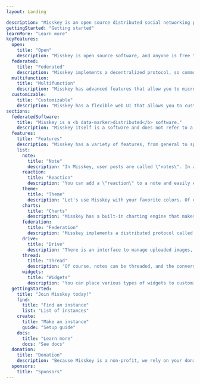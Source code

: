 ```yaml
---
layout: Landing

description: "Misskey is an open source distributed social networking platform."
gettingStarted: "Getting started"
learnMore: "Learn more"
keyFeatures:
  open:
    title: "Open"
    description: "Misskey is open source software, and anyone is free to use Misskey."
  federated:
    title: "Federated"
    description: "Misskey implements a decentralized protocol, so communities on different servers can connect with each other."
  multifunction:
    title: "Multifunction"
    description: "Misskey has advanced features that allow you to microblog like a pro."
  customizable:
    title: "Customizable"
    description: "Misskey has a flexible web UI that allows you to customize it to your liking."
sections:
  federatedSoftware:
    title: "Misskey is a <b data-marker>distributed</b> software."
    description: "Misskey itself is a software and does not refer to a specific server (instance). Since anyone can create an instance using Misskey, there are already a variety of instances in existence. Different instances have different main topic themes, user groups, languages, and so on. Finding the right instance for you is part of the fun (Of course, creating your own instance is also a fun thing to do!). Another important point is that Misskey implements a distributed communication protocol called ActivityPub, so no matter which instance you choose, you will be able to communicate with users in other instances."
  features:
    title: "Features"
    description: "Misskey has a variety of features, from general to special. Here are some of them."
    list:
      note:
        title: "Note"
        description: "In Misskey, user posts are called \"notes\". In a note, you can quote other notes, or attach images, videos, audio, or any other file you want."
      reaction:
        title: "Reaction"
        description: "You can add a \"reaction\" to a note and easily express your feelings about it."
      theme:
        title: "Theme"
        description: "Let's use Misskey with your favorite colors. Of course, dark mode is also supported. You can also create your own themes."
      charts:
        title: "Charts"
        description: "Misskey has a built-in charting engine that makes it easy to visualize instance usage, etc."
      federation:
        title: "Federation"
        description: "Misskey implements a distributed protocol called ActivityPub, so it can interact not only with other Misskey instances, but also with other software that supports ActivityPub."
      drive:
        title: "Drive"
        description: "There is an interface to manage uploaded images, videos, audio, and other files. This makes it easy for you to sort your favorite content into folders and share them again."
      thread:
        title: "Thread"
        description: "Of course, notes can be threaded, and the conversation can continue until you are comfortable."
      widgets:
        title: "Widgets"
        description: "You can place various types of widgets to customize the UI to your taste."
  gettingStarted:
    title: "Join Misskey today!"
    find:
      title: "Find an instance"
      list: "List of instances"
    create:
      title: "Make an instance"
      guide: "Setup guide"
    docs:
      title: "Learn more"
      docs: "See docs"
  donation:
    title: "Donation"
    description: "Because Misskey is a non-profit, we rely on your donations to fund our development, so if you like Misskey, please consider donating so that we can continue to develop Misskey."
  sponsors:
    title: "Sponsors"
---
```


